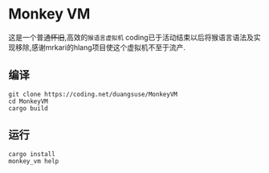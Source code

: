 # Monkey VM
这是一个普通~~怀旧~~,高效的`猴语言虚拟机`
coding已于活动结束以后将猴语言语法及实现移除,感谢mrkari的hlang项目使这个虚拟机不至于流产.

## 编译
```shell
git clone https://coding.net/duangsuse/MonkeyVM
cd MonkeyVM
cargo build
```

## 运行
```shell
cargo install
monkey_vm help
```
